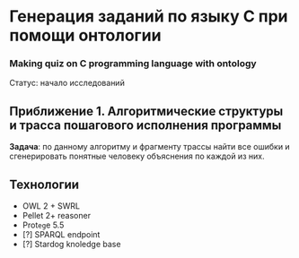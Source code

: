 # Генерация заданий по языку С при помощи онтологии #
### Making quiz on С programming language with ontology #

Статус: начало исследований

## Приближение 1. Алгоритмические структуры и трасса пошагового исполнения программы

**Задача**: по данному алгоритму и фрагменту трассы найти все ошибки и сгенерировать понятные человеку объяснения по каждой из них.

## Технологии

- OWL 2 + SWRL
- Pellet 2+ reasoner
- Prot`eg`e 5.5
- [?] SPARQL endpoint
- [?] Stardog knoledge base
